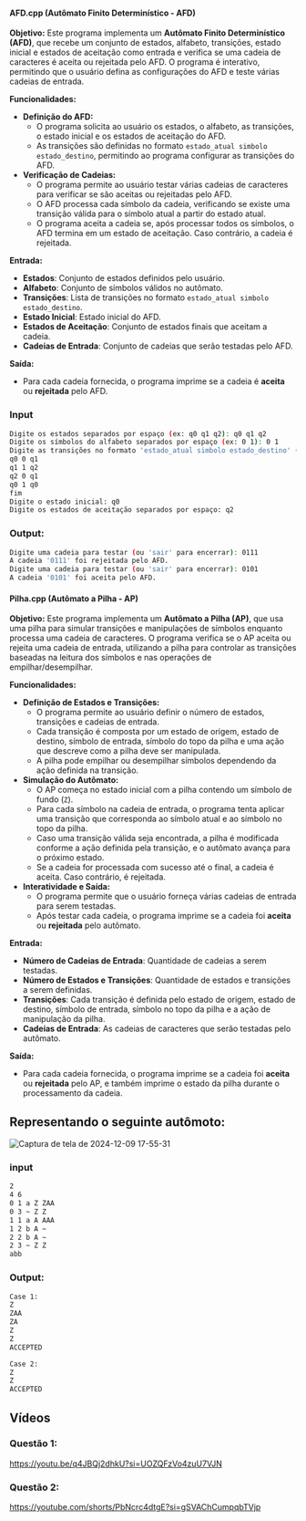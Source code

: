 
#### **AFD.cpp (Autômato Finito Determinístico - AFD)**

**Objetivo:** Este programa implementa um **Autômato Finito Determinístico (AFD)**, que recebe um conjunto de estados, alfabeto, transições, estado inicial e estados de aceitação como entrada e verifica se uma cadeia de caracteres é aceita ou rejeitada pelo AFD. O programa é interativo, permitindo que o usuário defina as configurações do AFD e teste várias cadeias de entrada.

**Funcionalidades:**

- **Definição do AFD:**
    - O programa solicita ao usuário os estados, o alfabeto, as transições, o estado inicial e os estados de aceitação do AFD.
    - As transições são definidas no formato `estado_atual simbolo estado_destino`, permitindo ao programa configurar as transições do AFD.
- **Verificação de Cadeias:**
    - O programa permite ao usuário testar várias cadeias de caracteres para verificar se são aceitas ou rejeitadas pelo AFD.
    - O AFD processa cada símbolo da cadeia, verificando se existe uma transição válida para o símbolo atual a partir do estado atual.
    - O programa aceita a cadeia se, após processar todos os símbolos, o AFD termina em um estado de aceitação. Caso contrário, a cadeia é rejeitada.

**Entrada:**

- **Estados**: Conjunto de estados definidos pelo usuário.
- **Alfabeto**: Conjunto de símbolos válidos no autômato.
- **Transições**: Lista de transições no formato `estado_atual simbolo estado_destino`.
- **Estado Inicial**: Estado inicial do AFD.
- **Estados de Aceitação**: Conjunto de estados finais que aceitam a cadeia.
- **Cadeias de Entrada**: Conjunto de cadeias que serão testadas pelo AFD.

**Saída:**

- Para cada cadeia fornecida, o programa imprime se a cadeia é **aceita** ou **rejeitada** pelo AFD.

### Input
```bash
Digite os estados separados por espaço (ex: q0 q1 q2): q0 q1 q2
Digite os símbolos do alfabeto separados por espaço (ex: 0 1): 0 1
Digite as transições no formato 'estado_atual simbolo estado_destino' (uma por linha). Digite 'fim' para encerrar as transições:
q0 0 q1
q1 1 q2
q2 0 q1
q0 1 q0
fim
Digite o estado inicial: q0
Digite os estados de aceitação separados por espaço: q2
```

### Output:
```bash
Digite uma cadeia para testar (ou 'sair' para encerrar): 0111
A cadeia '0111' foi rejeitada pelo AFD.
Digite uma cadeia para testar (ou 'sair' para encerrar): 0101
A cadeia '0101' foi aceita pelo AFD.

```

#### **Pilha.cpp (Autômato a Pilha - AP)**

**Objetivo:** Este programa implementa um **Autômato a Pilha (AP)**, que usa uma pilha para simular transições e manipulações de símbolos enquanto processa uma cadeia de caracteres. O programa verifica se o AP aceita ou rejeita uma cadeia de entrada, utilizando a pilha para controlar as transições baseadas na leitura dos símbolos e nas operações de empilhar/desempilhar.

**Funcionalidades:**

- **Definição de Estados e Transições:**
    - O programa permite ao usuário definir o número de estados, transições e cadeias de entrada.
    - Cada transição é composta por um estado de origem, estado de destino, símbolo de entrada, símbolo do topo da pilha e uma ação que descreve como a pilha deve ser manipulada.
    - A pilha pode empilhar ou desempilhar símbolos dependendo da ação definida na transição.
- **Simulação do Autômato:**
    - O AP começa no estado inicial com a pilha contendo um símbolo de fundo (`Z`).
    - Para cada símbolo na cadeia de entrada, o programa tenta aplicar uma transição que corresponda ao símbolo atual e ao símbolo no topo da pilha.
    - Caso uma transição válida seja encontrada, a pilha é modificada conforme a ação definida pela transição, e o autômato avança para o próximo estado.
    - Se a cadeia for processada com sucesso até o final, a cadeia é aceita. Caso contrário, é rejeitada.
- **Interatividade e Saída:**
    - O programa permite que o usuário forneça várias cadeias de entrada para serem testadas.
    - Após testar cada cadeia, o programa imprime se a cadeia foi **aceita** ou **rejeitada** pelo autômato.

**Entrada:**

- **Número de Cadeias de Entrada**: Quantidade de cadeias a serem testadas.
- **Número de Estados e Transições**: Quantidade de estados e transições a serem definidas.
- **Transições**: Cada transição é definida pelo estado de origem, estado de destino, símbolo de entrada, símbolo no topo da pilha e a ação de manipulação da pilha.
- **Cadeias de Entrada**: As cadeias de caracteres que serão testadas pelo autômato.

**Saída:**

- Para cada cadeia fornecida, o programa imprime se a cadeia foi **aceita** ou **rejeitada** pelo AP, e também imprime o estado da pilha durante o processamento da cadeia.

## Representando o seguinte autômoto:
![Captura de tela de 2024-12-09 17-55-31](https://github.com/user-attachments/assets/42049fa7-ea8c-4801-902d-88566fb212fc)
### input
```bash
2
4 6
0 1 a Z ZAA
0 3 ~ Z Z
1 1 a A AAA
1 2 b A ~
2 2 b A ~
2 3 ~ Z Z
abb

```

### Output: 
```bash
Case 1:
Z
ZAA
ZA
Z
Z
ACCEPTED

Case 2:
Z
Z
ACCEPTED
```

## Vídeos

### Questão 1:
https://youtu.be/q4JBQj2dhkU?si=UOZQFzVo4zuU7VJN
### Questão 2:
https://youtube.com/shorts/PbNcrc4dtgE?si=gSVAChCumpqbTVjp